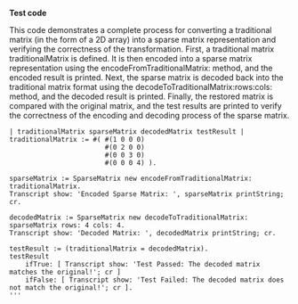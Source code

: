 **Test code**

This code demonstrates a complete process for converting a traditional matrix (in the form of a 2D array) into a sparse matrix representation and verifying the correctness of the transformation. First, a traditional matrix traditionalMatrix is defined. It is then encoded into a sparse matrix representation using the encodeFromTraditionalMatrix: method, and the encoded result is printed. Next, the sparse matrix is decoded back into the traditional matrix format using the decodeToTraditionalMatrix:rows:cols: method, and the decoded result is printed. Finally, the restored matrix is compared with the original matrix, and the test results are printed to verify the correctness of the encoding and decoding process of the sparse matrix.

```smalltalk
| traditionalMatrix sparseMatrix decodedMatrix testResult |
traditionalMatrix := #( #(1 0 0 0)
                        #(0 2 0 0)
                        #(0 0 3 0)
                        #(0 0 0 4) ).

sparseMatrix := SparseMatrix new encodeFromTraditionalMatrix: traditionalMatrix.
Transcript show: 'Encoded Sparse Matrix: ', sparseMatrix printString; cr.

decodedMatrix := SparseMatrix new decodeToTraditionalMatrix: sparseMatrix rows: 4 cols: 4.
Transcript show: 'Decoded Matrix: ', decodedMatrix printString; cr.

testResult := (traditionalMatrix = decodedMatrix).
testResult
    ifTrue: [ Transcript show: 'Test Passed: The decoded matrix matches the original!'; cr ]
    ifFalse: [ Transcript show: 'Test Failed: The decoded matrix does not match the original!'; cr ].
'''
